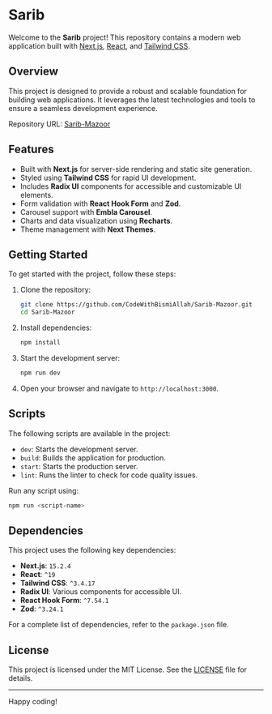 # Sarib

Welcome to the **Sarib** project! This repository contains a modern web application built with [Next.js](https://nextjs.org/), [React](https://reactjs.org/), and [Tailwind CSS](https://tailwindcss.com/).  


## Overview

This project is designed to provide a robust and scalable foundation for building web applications. It leverages the latest technologies and tools to ensure a seamless development experience.

Repository URL: [Sarib-Mazoor](https://github.com/CodeWithBismiAllah/Sarib-Mazoor.git)

## Features

- Built with **Next.js** for server-side rendering and static site generation.
- Styled using **Tailwind CSS** for rapid UI development.
- Includes **Radix UI** components for accessible and customizable UI elements.
- Form validation with **React Hook Form** and **Zod**.
- Carousel support with **Embla Carousel**.
- Charts and data visualization using **Recharts**.
- Theme management with **Next Themes**.

## Getting Started

To get started with the project, follow these steps:

1. Clone the repository:
    ```bash
    git clone https://github.com/CodeWithBismiAllah/Sarib-Mazoor.git
    cd Sarib-Mazoor
    ```

2. Install dependencies:
    ```bash
    npm install
    ```

3. Start the development server:
    ```bash
    npm run dev
    ```

4. Open your browser and navigate to `http://localhost:3000`.

## Scripts

The following scripts are available in the project:

- `dev`: Starts the development server.
- `build`: Builds the application for production.
- `start`: Starts the production server.
- `lint`: Runs the linter to check for code quality issues.

Run any script using:
```bash
npm run <script-name>
```

## Dependencies

This project uses the following key dependencies:

- **Next.js**: `15.2.4`
- **React**: `^19`
- **Tailwind CSS**: `^3.4.17`
- **Radix UI**: Various components for accessible UI.
- **React Hook Form**: `^7.54.1`
- **Zod**: `^3.24.1`

For a complete list of dependencies, refer to the `package.json` file.

## License

This project is licensed under the MIT License. See the [LICENSE](LICENSE) file for details.

---  

Happy coding! 